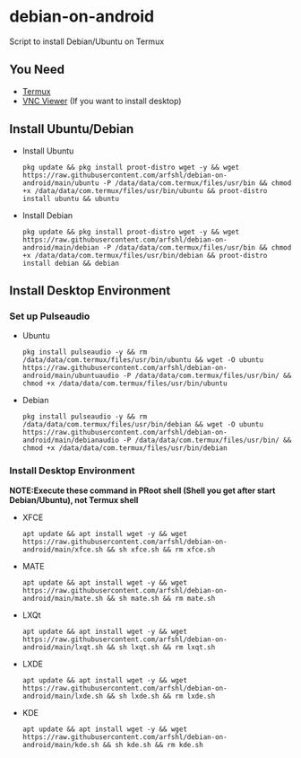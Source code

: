 # debian-on-android
Script to install Debian/Ubuntu on Termux
## You Need
- [Termux](https://f-droid.org/packages/com.termux)
- [VNC Viewer](https://play.google.com/store/apps/details?id=com.realvnc.viewer.android) (If you want to install desktop)
## Install Ubuntu/Debian
- Install Ubuntu

      pkg update && pkg install proot-distro wget -y && wget https://raw.githubusercontent.com/arfshl/debian-on-android/main/ubuntu -P /data/data/com.termux/files/usr/bin && chmod +x /data/data/com.termux/files/usr/bin/ubuntu && proot-distro install ubuntu && ubuntu

- Install Debian

      pkg update && pkg install proot-distro wget -y && wget https://raw.githubusercontent.com/arfshl/debian-on-android/main/debian -P /data/data/com.termux/files/usr/bin && chmod +x /data/data/com.termux/files/usr/bin/debian && proot-distro install debian && debian

## Install Desktop Environment
### Set up Pulseaudio
- Ubuntu

      pkg install pulseaudio -y && rm /data/data/com.termux/files/usr/bin/ubuntu && wget -O ubuntu https://raw.githubusercontent.com/arfshl/debian-on-android/main/ubuntuaudio -P /data/data/com.termux/files/usr/bin/ && chmod +x /data/data/com.termux/files/usr/bin/ubuntu

- Debian

      pkg install pulseaudio -y && rm /data/data/com.termux/files/usr/bin/debian && wget -O ubuntu https://raw.githubusercontent.com/arfshl/debian-on-android/main/debianaudio -P /data/data/com.termux/files/usr/bin/ && chmod +x /data/data/com.termux/files/usr/bin/debian

### Install Desktop Environment
**NOTE:Execute these command in PRoot shell (Shell you get after start Debian/Ubuntu), not Termux shell**
- XFCE

      apt update && apt install wget -y && wget https://raw.githubusercontent.com/arfshl/debian-on-android/main/xfce.sh && sh xfce.sh && rm xfce.sh

- MATE

      apt update && apt install wget -y && wget https://raw.githubusercontent.com/arfshl/debian-on-android/main/mate.sh && sh mate.sh && rm mate.sh

- LXQt

      apt update && apt install wget -y && wget https://raw.githubusercontent.com/arfshl/debian-on-android/main/lxqt.sh && sh lxqt.sh && rm lxqt.sh

- LXDE

      apt update && apt install wget -y && wget https://raw.githubusercontent.com/arfshl/debian-on-android/main/lxde.sh && sh lxde.sh && rm lxde.sh

- KDE 

      apt update && apt install wget -y && wget https://raw.githubusercontent.com/arfshl/debian-on-android/main/kde.sh && sh kde.sh && rm kde.sh
